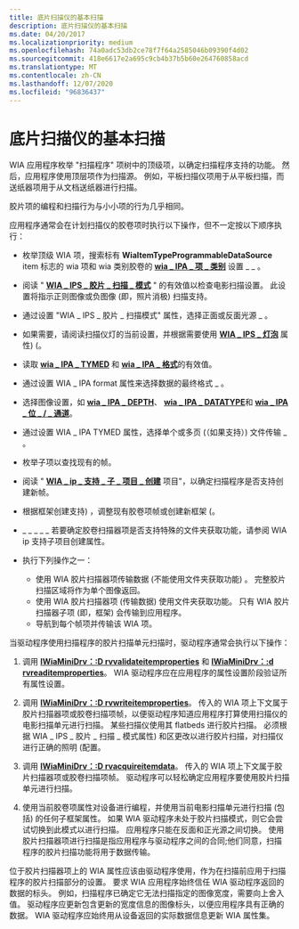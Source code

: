 ```yaml
---
title: 底片扫描仪的基本扫描
description: 底片扫描仪的基本扫描
ms.date: 04/20/2017
ms.localizationpriority: medium
ms.openlocfilehash: 74a0adc53db2ce78f7f64a2585046b09390f4d02
ms.sourcegitcommit: 418e6617e2a695c9cb4b37b5b60e264760858acd
ms.translationtype: MT
ms.contentlocale: zh-CN
ms.lasthandoff: 12/07/2020
ms.locfileid: "96836437"
---
```

# <a name="basic-scanning-for-film-scanners"></a>底片扫描仪的基本扫描





WIA 应用程序枚举 "扫描程序" 项树中的顶级项，以确定扫描程序支持的功能。 然后，应用程序使用顶层项作为扫描源。 例如，平板扫描仪项用于从平板扫描，而送纸器项用于从文档送纸器进行扫描。

胶片项的编程和扫描行为与小小项的行为几乎相同。

应用程序通常会在计划扫描仪的胶卷项时执行以下操作，但不一定按以下顺序执行：

-   枚举顶级 WIA 项，搜索标有 **WiaItemTypeProgrammableDataSource** item 标志的 wia 项和 wia 类别胶卷的 [**wia \_ IPA \_ 项 \_ 类别**](./wia-ipa-item-category.md) 设置 \_ \_ 。

-   阅读 " [**WIA \_ IPS \_ 胶片 \_ 扫描 \_ 模式**](./wia-ips-film-scan-mode.md) " 的有效值以检查电影扫描设置。 此设置将指示正则图像或负图像 (即，照片消极) 扫描支持。

-   通过设置 "WIA \_ IPS \_ 胶片 \_ 扫描模式" 属性，选择正面或反面光源 \_ 。

-   如果需要，请阅读扫描仪灯的当前设置，并根据需要使用 [**WIA \_ IPS \_ 灯泡**](./wia-ips-lamp.md) 属性)  (。

-   读取 [**wia \_ IPA \_ TYMED**](./wia-ipa-tymed.md) 和 [**wia \_ IPA \_ 格式**](./wia-ipa-format.md)的有效值。

-   通过设置 WIA \_ IPA format 属性来选择数据的最终格式 \_ 。

-   选择图像设置，如 [**wia \_ IPA \_ DEPTH**](./wia-ipa-depth.md)、 [**wia \_ IPA \_ DATATYPE**](./wia-ipa-datatype.md)和 [**wia \_ IPA \_ 位 \_ / \_ 通道**](./wia-ipa-bits-per-channel.md)。

-   通过设置 WIA \_ IPA TYMED 属性，选择单个或多页 (（如果支持）) 文件传输 \_ 。

-   枚举子项以查找现有的帧。

-   阅读 " [**WIA \_ ip \_ 支持 \_ 子 \_ 项目 \_ 创建**](./wia-ips-supports-child-item-creation.md) 项目"，以确定扫描程序是否支持创建新帧。

-   根据框架创建支持) ，调整现有胶卷项帧或创建新框架 (。

-   \_ \_ \_ \_ \_ 若要确定胶卷扫描器项是否支持特殊的文件夹获取功能，请参阅 WIA ip 支持子项目创建属性。

-   执行下列操作之一：
    -   使用 WIA 胶片扫描器项传输数据 (不能使用文件夹获取功能) 。 完整胶片扫描区域将作为单个图像返回。
    -   使用 WIA 胶片扫描器项 (传输数据) 使用文件夹获取功能。 只有 WIA 胶片扫描器子项 (即，框架) 会传输到应用程序。
    -   导航到每个帧项并传输该 WIA 项。

当驱动程序使用扫描程序的胶片扫描单元扫描时，驱动程序通常会执行以下操作：

1.  调用 [**IWiaMiniDrv：:D rvvalidateitemproperties**](/windows-hardware/drivers/ddi/wiamindr_lh/nf-wiamindr_lh-iwiaminidrv-drvvalidateitemproperties) 和 [**IWiaMiniDrv：:d rvreaditemproperties**](/windows-hardware/drivers/ddi/wiamindr_lh/nf-wiamindr_lh-iwiaminidrv-drvreaditemproperties)。 WIA 驱动程序应在应用程序的属性设置阶段验证所有属性设置。

2.  调用 [**IWiaMiniDrv：:D rvwriteitemproperties**](/windows-hardware/drivers/ddi/wiamindr_lh/nf-wiamindr_lh-iwiaminidrv-drvwriteitemproperties)。 传入的 WIA 项上下文属于胶片扫描器项或胶卷扫描项帧，以便驱动程序知道应用程序打算使用扫描仪的电影扫描单元进行扫描。 某些扫描仪使用其 flatbeds 进行胶片扫描。 必须根据 WIA \_ IPS \_ 胶片 \_ 扫描 \_ 模式属性) 和区更改以进行胶片扫描，对扫描仪进行正确的照明 (配置。

3.  调用 [**IWiaMiniDrv：:D rvacquireitemdata**](/windows-hardware/drivers/ddi/wiamindr_lh/nf-wiamindr_lh-iwiaminidrv-drvacquireitemdata)。 传入的 WIA 项上下文属于胶片扫描器项或胶卷扫描项帧。 驱动程序可以轻松确定应用程序要使用胶片扫描单元进行扫描。

4.  使用当前胶卷项属性对设备进行编程，并使用当前电影扫描单元进行扫描 (包括) 的任何子框架属性。 如果 WIA 驱动程序未处于胶片扫描模式，则它会尝试切换到此模式以进行扫描。 应用程序只能在反面和正光源之间切换。 使用胶片扫描器项进行扫描是指应用程序与驱动程序之间的合同;他们同意，扫描程序的胶片扫描功能将用于数据传输。

位于胶片扫描器项上的 WIA 属性应该由驱动程序使用，作为在扫描前应用于扫描程序的胶片扫描部分的设置。 要求 WIA 应用程序始终信任 WIA 驱动程序返回的数据的标头。 例如，扫描程序已确定它无法扫描指定的图像宽度，需要向上舍入值。 驱动程序应更新包含更新的宽度信息的图像标头，以便应用程序具有正确的数据。 WIA 驱动程序应始终用从设备返回的实际数据信息更新 WIA 属性集。

 

